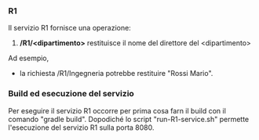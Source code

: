### R1
Il servizio R1 fornisce una operazione:
1. **/R1/&lt;dipartimento>** restituisce il nome del direttore del &lt;dipartimento>

Ad esempio,
* la richiesta /R1/Ingegneria potrebbe restituire "Rossi Mario".

### Build ed esecuzione del servizio
Per eseguire il servizio R1 occorre per prima cosa farn il build con il comando "gradle build".
Dopodiché lo script "run-R1-service.sh" permette l'esecuzione del servizio R1 sulla porta 8080.
